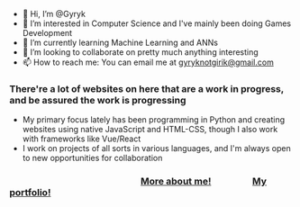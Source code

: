 - 👋 Hi, I’m @Gyryk
- 👀 I’m interested in Computer Science and I've mainly been doing Games Development
- 🌱 I’m currently learning Machine Learning and ANNs
- 💞️ I’m looking to collaborate on pretty much anything interesting
- 📫 How to reach me: You can email me at gyryknotgirik@gmail.com

### There're a lot of websites on here that are a work in progress, and be assured the work is progressing <br>
- My primary focus lately has been programming in Python and creating websites using native JavaScript and HTML-CSS, though I also work with frameworks like Vue/React <br>
- I work on projects of all sorts in various languages, and I'm always open to new opportunities for collaboration <br>

### &emsp;&emsp;&emsp;&emsp;&emsp;&emsp;&emsp;&emsp;&emsp;&emsp;&emsp;&emsp;&emsp;&emsp; [More about me!](https://gyryk.github.io/me) &emsp;&emsp;&emsp;&emsp; [My portfolio!](https://gyryk.github.io/projects)
